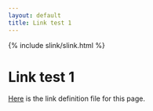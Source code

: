 ```yaml
---
layout: default
title: Link test 1
---
```


<link rel="stylesheet" href="/styles/slink.css">
<script src="/scripts/aton.js"></script>
<script src="/scripts/slink.js"></script>
{% include slink/slink.html %}

<h1> Link test 1 </h1>

<a href="links.txt">Here</a> is the link definition file for this page.
<br>
<br>
<br>

<div class="slink-search"></div>
<div class="slink" title="links.txt"></div>
